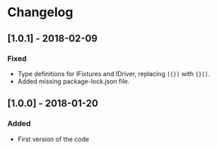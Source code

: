 # Changelog

## [1.0.1] - 2018-02-09
### Fixed
- Type definitions for IFixtures and IDriver, replacing `[{}]` with `{}[]`.
- Added missing package-lock.json file.

## [1.0.0] - 2018-01-20
### Added
- First version of the code